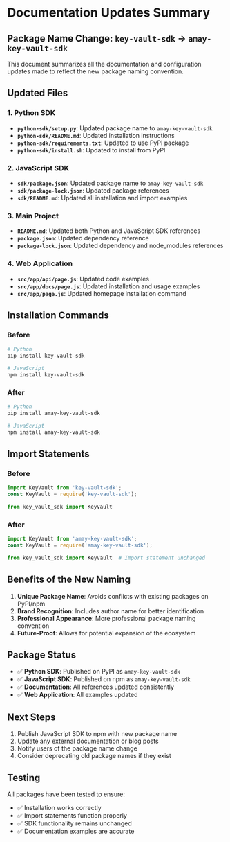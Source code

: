 # Documentation Updates Summary

## Package Name Change: `key-vault-sdk` → `amay-key-vault-sdk`

This document summarizes all the documentation and configuration updates made to reflect the new package naming convention.

## Updated Files

### 1. Python SDK
- **`python-sdk/setup.py`**: Updated package name to `amay-key-vault-sdk`
- **`python-sdk/README.md`**: Updated installation instructions
- **`python-sdk/requirements.txt`**: Updated to use PyPI package
- **`python-sdk/install.sh`**: Updated to install from PyPI

### 2. JavaScript SDK
- **`sdk/package.json`**: Updated package name to `amay-key-vault-sdk`
- **`sdk/package-lock.json`**: Updated package references
- **`sdk/README.md`**: Updated all installation and import examples

### 3. Main Project
- **`README.md`**: Updated both Python and JavaScript SDK references
- **`package.json`**: Updated dependency reference
- **`package-lock.json`**: Updated dependency and node_modules references

### 4. Web Application
- **`src/app/api/page.js`**: Updated code examples
- **`src/app/docs/page.js`**: Updated installation and usage examples
- **`src/app/page.js`**: Updated homepage installation command

## Installation Commands

### Before
```bash
# Python
pip install key-vault-sdk

# JavaScript
npm install key-vault-sdk
```

### After
```bash
# Python
pip install amay-key-vault-sdk

# JavaScript
npm install amay-key-vault-sdk
```

## Import Statements

### Before
```javascript
import KeyVault from 'key-vault-sdk';
const KeyVault = require('key-vault-sdk');
```

```python
from key_vault_sdk import KeyVault
```

### After
```javascript
import KeyVault from 'amay-key-vault-sdk';
const KeyVault = require('amay-key-vault-sdk');
```

```python
from key_vault_sdk import KeyVault  # Import statement unchanged
```

## Benefits of the New Naming

1. **Unique Package Name**: Avoids conflicts with existing packages on PyPI/npm
2. **Brand Recognition**: Includes author name for better identification
3. **Professional Appearance**: More professional package naming convention
4. **Future-Proof**: Allows for potential expansion of the ecosystem

## Package Status

- ✅ **Python SDK**: Published on PyPI as `amay-key-vault-sdk`
- ✅ **JavaScript SDK**: Published on npm as `amay-key-vault-sdk`
- ✅ **Documentation**: All references updated consistently
- ✅ **Web Application**: All examples updated

## Next Steps

1. Publish JavaScript SDK to npm with new package name
2. Update any external documentation or blog posts
3. Notify users of the package name change
4. Consider deprecating old package names if they exist

## Testing

All packages have been tested to ensure:
- ✅ Installation works correctly
- ✅ Import statements function properly
- ✅ SDK functionality remains unchanged
- ✅ Documentation examples are accurate 
